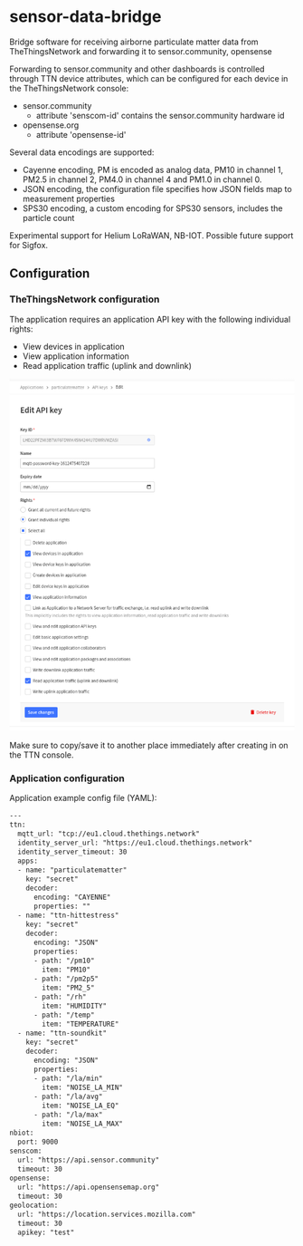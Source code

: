 # sensor-data-bridge
Bridge software for receiving airborne particulate matter data from TheThingsNetwork
and forwarding it to sensor.community, opensense

Forwarding to sensor.community and other dashboards is controlled through TTN device attributes,
which can be configured for each device in the TheThingsNetwork console: 
* sensor.community
  *   attribute 'senscom-id' contains the sensor.community hardware id
* opensense.org
  *   attribute 'opensense-id'

Several data encodings are supported:
* Cayenne encoding, PM is encoded as analog data, PM10 in channel 1, PM2.5 in channel 2, PM4.0 in channel 4 and PM1.0 in channel 0.
* JSON encoding, the configuration file specifies how JSON fields map to measurement properties
* SPS30 encoding, a custom encoding for SPS30 sensors, includes the particle count

Experimental support for Helium LoRaWAN, NB-IOT. Possible future support for Sigfox.

## Configuration

### TheThingsNetwork configuration
The application requires an application API key with the following individual rights:

* View devices in application
* View application information
* Read application traffic (uplink and downlink)

![TTN API key](ttn-api-key.png)

Make sure to copy/save it to another place immediately after creating in on the TTN console.

### Application configuration
Application example config file (YAML):

~~~~
---
ttn:
  mqtt_url: "tcp://eu1.cloud.thethings.network"
  identity_server_url: "https://eu1.cloud.thethings.network"
  identity_server_timeout: 30
  apps:
  - name: "particulatematter"
    key: "secret"
    decoder:
      encoding: "CAYENNE"
      properties: ""
  - name: "ttn-hittestress"
    key: "secret"
    decoder:
      encoding: "JSON"
      properties:
      - path: "/pm10"
        item: "PM10"
      - path: "/pm2p5"
        item: "PM2_5"
      - path: "/rh"
        item: "HUMIDITY"
      - path: "/temp"
        item: "TEMPERATURE"
  - name: "ttn-soundkit"
    key: "secret"
    decoder:
      encoding: "JSON"
      properties:
      - path: "/la/min"
        item: "NOISE_LA_MIN"
      - path: "/la/avg"
        item: "NOISE_LA_EQ"
      - path: "/la/max"
        item: "NOISE_LA_MAX"
nbiot:
  port: 9000
senscom:
  url: "https://api.sensor.community"
  timeout: 30
opensense:
  url: "https://api.opensensemap.org"
  timeout: 30
geolocation:
  url: "https://location.services.mozilla.com"
  timeout: 30
  apikey: "test"
~~~~
